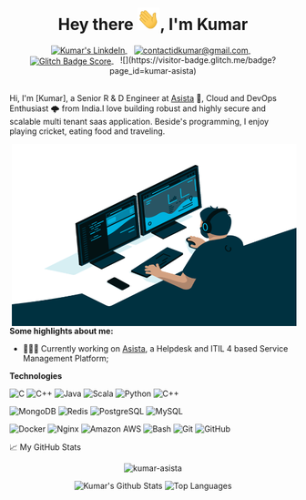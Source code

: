 <h1 align="center">Hey there <img src="Hi.gif" width="40px" />, I'm Kumar</h1>

<div align="center">
  
<a href="https://www.linkedin.com/in/kumar-dhandapani-98446288" target="_blank" title="Connect me on LinkedIn">
  <img align="center" alt="Kumar's LinkdeIn" src="https://img.shields.io/badge/&#47;Kumar%20-%230077B5.svg?&style=for-the-badge&logo=linkedin&logoColor=white" />
</a>
&nbsp;&nbsp;
<a href="mailto:contactidkumar@gmail.com" title="Mail me">
  <img align="center" alt="contactidkumar@gmail.com" src="https://img.shields.io/badge/Mail me%20-%23F05033?logo=gmail&style=for-the-badge&logoColor=white" />
</a>
&nbsp;&nbsp;
<a href="https://visitor-badge.glitch.me/badge?page_id=kumar-asista" target="_blank" title="Glitch Badge Score">
  <img align="center" alt="Glitch Badge Score" src="https://img.shields.io/badge/&#47;Kumar%20-%230077B5.svg?&style=for-the-badge&logo=github&logoColor=white" />
</a>
&nbsp;&nbsp;
![](https://visitor-badge.glitch.me/badge?page_id=kumar-asista)

  
</div>
<br />

Hi, I'm [Kumar], a Senior R & D Engineer at [Asista](https://asista.com) 🚀, Cloud and DevOps Enthusiast 🌩 from India.I love building robust and highly secure and scalable multi tenant saas application. Beside's programming, I enjoy playing cricket, eating food and traveling.

  <img align="right" alt="GIF" src="code.gif" width="500" height="320" />
  
**Some highlights about me:**

- 👨🏽‍💻 Currently working on [Asista](https://asista.com), a Helpdesk and ITIL 4 based Service Management Platform;

**Technologies**  

![C](https://img.shields.io/badge/c%20-%230080ff.svg?&style=for-the-badge&logo=c&logoColor=white)
![C++](https://img.shields.io/badge/c++%20-%230080ff.svg?&style=for-the-badge&logo=c%2B%2B&ogoColor=white)
![Java](https://img.shields.io/badge/-Java-black?style=flat-square&logo=java)
![Scala](https://img.shields.io/badge/-Scala-black?style=flat-square&logo=Scala)
![Python](https://img.shields.io/badge/-Python-black?style=flat-square&logo=Python)
![C++](https://img.shields.io/badge/-C++-00599C?style=flat-square&logo=c)

![MongoDB](https://img.shields.io/badge/-MongoDB-black?style=flat-square&logo=mongodb)
![Redis](https://img.shields.io/badge/-Redis-black?style=flat-square&logo=Redis)
![PostgreSQL](https://img.shields.io/badge/-PostgreSQL-336791?style=flat-square&logo=postgresql)
![MySQL](https://img.shields.io/badge/-MySQL-black?style=flat-square&logo=mysql)


![Docker](https://img.shields.io/badge/-Docker-black?style=flat-square&logo=docker)
![Nginx](https://img.shields.io/badge/-Nginx-black?style=flat-square&logo=nginx)
![Amazon AWS](https://img.shields.io/badge/Amazon%20AWS-232F3E?style=flat-square&logo=amazon-aws)
![Bash](https://img.shields.io/badge/shell_script%20-%23F05033.svg?&style=for-the-badge&logo=gnu-bash&logoColor=white)
![Git](https://img.shields.io/badge/-Git-black?style=flat-square&logo=git)
![GitHub](https://img.shields.io/badge/-GitHub-181717?style=flat-square&logo=github)



📈 My GitHub Stats

<p align="center"> <img src="https://github-readme-stats.vercel.app/api?username=kumar-asista&count_private=true&show_icons=true&theme=gotham" alt="kumar-asista" />
<div align="center">

![Kumar's Github Stats](https://github-readme-stats.vercel.app/api?username=kumar-asista&count_private=true&show_icons=true&include_all_commits=true&theme=gotham)
![Top Languages](https://github-readme-stats.vercel.app/api/top-langs/?username=kumar-asista&hide=TeX&layout=compact&theme=gotham)

</div>
